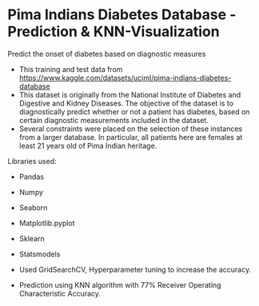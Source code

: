 # Pima Indians Diabetes Database - Prediction & KNN-Visualization

Predict the onset of diabetes based on diagnostic measures

* This training and test data from https://www.kaggle.com/datasets/uciml/pima-indians-diabetes-database
* This dataset is originally from the National Institute of Diabetes and Digestive and Kidney Diseases. The objective of the dataset is to diagnostically predict whether or not a patient has diabetes, based on certain diagnostic measurements included in the dataset. 
* Several constraints were placed on the selection of these instances from a larger database. In particular, all patients here are females at least 21 years old of Pima Indian heritage.

Libraries used:
* Pandas
* Numpy
* Seaborn
* Matplotlib.pyplot
* Sklearn
* Statsmodels

* Used GridSearchCV, Hyperparameter tuning to increase the accuracy.
* Prediction using KNN algorithm with 77% Receiver Operating Characteristic Accuracy.
